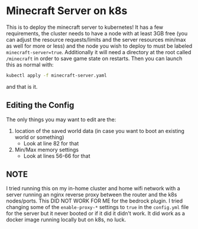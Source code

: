 # Minecraft Server on k8s

This is to deploy the minecraft server to kubernetes! It has a few requirements, the cluster needs to have a node with at least 3GB free (you can adjust the resource requests/limits and the server resources min/max as well for more or less) and the node you wish to deploy to must be labeled `minecraft-server=true`. Additionally it will need a directory at the root called `/minecraft` in order to save game state on restarts. Then you can launch this as normal with:

```bash
kubectl apply -f minecraft-server.yaml
```

and that is it.

## Editing the Config

The only things you may want to edit are the:

1. location of the saved world data (in case you want to boot an existing world or something)
    - Look at line 82 for that
1. Min/Max memory settings
    - Look at lines 56-66 for that

## NOTE

I tried running this on my in-home cluster and home wifi network with a server running an nginx reverse proxy between the router and the k8s nodes/ports. This DID NOT WORK FOR ME for the bedrock plugin. I tried changing some of the `enable-proxy-*` settings to `true` in the `config.yml` file for the server but it never booted or if it did it didn't work. It did work as a docker image running locally but on k8s, no luck.
